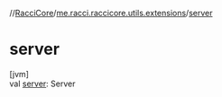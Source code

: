 //[RacciCore](../../index.md)/[me.racci.raccicore.utils.extensions](index.md)/[server](server.md)

# server

[jvm]\
val [server](server.md): Server
